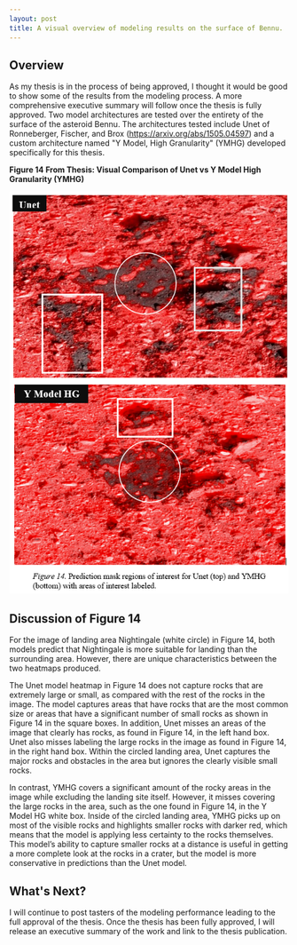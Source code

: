 ```yaml
---
layout: post
title: A visual overview of modeling results on the surface of Bennu.
---
```


## Overview

As my thesis is in the process of being approved, I thought it would be good to show some of the results from the modeling process. A more comprehensive executive summary will follow once the thesis is fully approved. Two model architectures are tested over the entirety of the surface of the asteroid Bennu. The architectures tested include Unet of Ronneberger, Fischer, and Brox (https://arxiv.org/abs/1505.04597) and a custom architecture named "Y Model, High Granularity" (YMHG) developed specifically for this thesis. 

<b> Figure 14 From Thesis: Visual Comparison of Unet vs Y Model High Granularity (YMHG) </b>

![Unet vs Y Model, High Granularity (YMHG)](/images/unet-vs-ymhg-far.PNG)


## Discussion of Figure 14

For the image of landing area Nightingale (white circle) in Figure 14, both models predict that Nightingale is more suitable for landing than the surrounding area. However, there are unique characteristics between the two heatmaps produced. 

The Unet model heatmap in Figure 14 does not capture rocks that are extremely large or small, as compared with the rest of the rocks in the image. The model captures areas that have rocks that are the most common size or areas that have a significant number of small rocks as shown in Figure 14 in the square boxes. In addition, Unet misses an areas of the image that clearly has rocks, as found in Figure 14, in the left hand box. Unet also misses labeling the large rocks in the image as found in Figure 14, in the right hand box. Within the circled landing area, Unet captures the major rocks and obstacles in the area but ignores the clearly visible small rocks.

In contrast, YMHG covers a significant amount of the rocky areas in the image while excluding the landing site itself. However, it misses covering the large rocks in the area, such as the one found in Figure 14, in the Y Model HG white box. Inside of the circled landing area, YMHG picks up on most of the visible rocks and highlights smaller rocks with darker red, which means that the model is applying less certainty to the rocks themselves. This model’s ability to capture smaller rocks at a distance is useful in getting a more complete look at the rocks in a crater, but the model is more conservative in predictions than the Unet model. 


## What's Next?

I will continue to post tasters of the modeling performance leading to the full approval of the thesis. Once the thesis has been fully approved, I will release an executive summary of the work and link to the thesis publication.